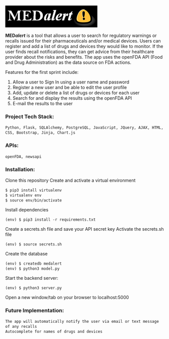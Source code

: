 ![alt text](https://github.com/lwariar/HB-MedAlert/blob/main/static/img/MedAlert_icon_2.PNG "MedAlert")


__MED*alert*__ is a tool that allows a user to search for regulatory warnings or recalls issued for their pharmaceuticals and/or medical devices. Users can register and add a list of drugs and devices they would like to monitor. If the user finds recall notifications, they can get advice from their healthcare provider about the risks and benefits. The app uses the openFDA API (Food and Drug Administration) as the data source on FDA actions.

Features for the first sprint include: 
1. Allow a user to Sign In using a user name and password 
2. Register a new user and be able to edit the user profile 
3. Add, update or delete a list of drugs or devices for each user 
4. Search for and display the results using the openFDA API 
5. E-mail the results to the user

### Project Tech Stack:
    Python, Flask, SQLAlchemy, PostgreSQL, JavaScript, JQuery, AJAX, HTML, CSS, Bootstrap, Jinja, Chart.js

### APIs:
    openFDA, newsapi

### Installation:
Clone this repository
Create and activate a virtual environment

    $ pip3 install virtualenv
    $ virtualenv env
    $ source env/bin/activate

Install dependencies

    (env) $ pip3 install -r requirements.txt

Create a secrets.sh file and save your API secret key
Activate the secrets.sh file

    (env) $ source secrets.sh

Create the database

    (env) $ createdb medalert
    (env) $ python3 model.py

Start the backend server:

    (env) $ python3 server.py

Open a new window/tab on your browser to localhost:5000

### Future Implementation:
    The app will automatically notify the user via email or text message of any recalls
    Autocomplete for names of drugs and devices